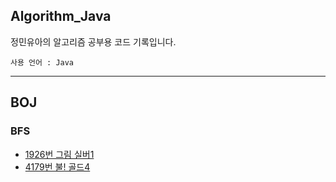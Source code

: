 ## Algorithm_Java
정민유아의 알고리즘 공부용 코드 기록입니다. 
```
사용 언어 : Java
```

***

## BOJ

### BFS
- [1926번 그림 실버1](./BOJ/bfs/BOJ_1926.java)
- [4179번 불! 골드4](/BOJ/bfs/BOJ_4179.java)
